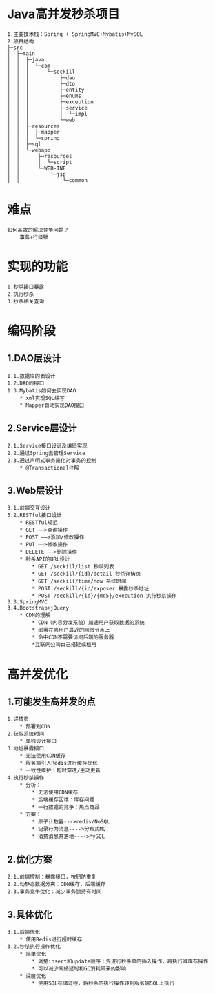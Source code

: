 # Java高并发秒杀项目
    1.主要技术栈：Spring + SpringMVC+Mybatis+MySQL
    2.项目结构
    ├─src
    │  ├─main
    │  │  ├─java
    │  │  │  └─com
    │  │  │      └─seckill
    │  │  │          ├─dao
    │  │  │          ├─dto
    │  │  │          ├─entity
    │  │  │          ├─enums
    │  │  │          ├─exception
    │  │  │          ├─service
    │  │  │          │  └─impl
    │  │  │          └─web
    │  │  ├─resources
    │  │  │  ├─mapper
    │  │  │  └─spring
    │  │  ├─sql
    │  │  └─webapp
    │  │      ├─resources
    │  │      │  └─script
    │  │      └─WEB-INF
    │  │          └─jsp
    │  │              └─common
# 难点
    如何高效的解决竞争问题？
        事务+行级锁
# 实现的功能
    1.秒杀接口暴露
    2.执行秒杀
    3.秒杀相关查询
# 编码阶段
## 1.DAO层设计
    1.1.数据库的表设计
    1.2.DAO的接口
    1.3.Mybatis如何去实现DAO
        * xml实现SQL编写
        * Mapper自动实现DAO接口
## 2.Service层设计
    2.1.Service接口设计及编码实现
    2.2.通过Spring去管理Service
    2.3.通过声明式事务简化对事务的控制
        * @Transactional注解
## 3.Web层设计
    3.1.前端交互设计
    3.2.RESTful接口设计
        * RESTful规范
        * GET ——>查询操作
        * POST ——>添加/修改操作
        * PUT ——>修改操作
        * DELETE ——>删除操作
        * 秒杀API的URL设计
            * GET /seckill/list 秒杀列表
            * GET /seckill/{id}/detail 秒杀详情页
            * GET /seckill/time/now 系统时间
            * POST /seckill/{id/exposer 暴露秒杀地址
            * POST /seckill/{id}/{md5}/execution 执行秒杀操作
    3.3.SpringMVC
    3.4.Bootstrap+jQuery
        * CDN的理解
            * CDN（内容分发系统）加速用户获取数据的系统
            * 部署在离用户最近的网络节点上
            * 命中CDN不需要访问后端的服务器
            *互联网公司自己搭建或租用
# 高并发优化
## 1.可能发生高并发的点
    1.详情页
        * 部署到CDN
    2.获取系统时间
        * 单独设计接口
    3.地址暴露接口
        * 无法使用CDN缓存
        * 服务端引入Redis进行缓存优化
        * 一致性维护：超时穿透/主动更新
    4.执行秒杀操作
        * 分析：
            * 无法使用CDN缓存
            * 后端缓存困难：库存问题
            * 一行数据的竞争：热点商品
        * 方案：
            * 原子计数器--->redis/NoSQL
            * 记录行为消息---->分布式MQ
            * 消费消息并落地---->MySQL
## 2.优化方案
    2.1.前端控制：暴露接口，按钮防重复
    2.2.动静态数据分离：CDN缓存，后端缓存
    2.3.事务竞争优化：减少事务锁持有时间
## 3.具体优化
    3.1.后端优化
        * 使用Redis进行超时缓存
    3.2.秒杀执行操作优化
        * 简单优化
            * 调整insert和update顺序：先进行秒杀单的插入操作，再执行减库存操作
            * 可以减少网络延时和GC消耗带来的影响
        * 深度优化
            * 使用SQL存储过程，将秒杀的执行操作转到服务端SQL上执行
